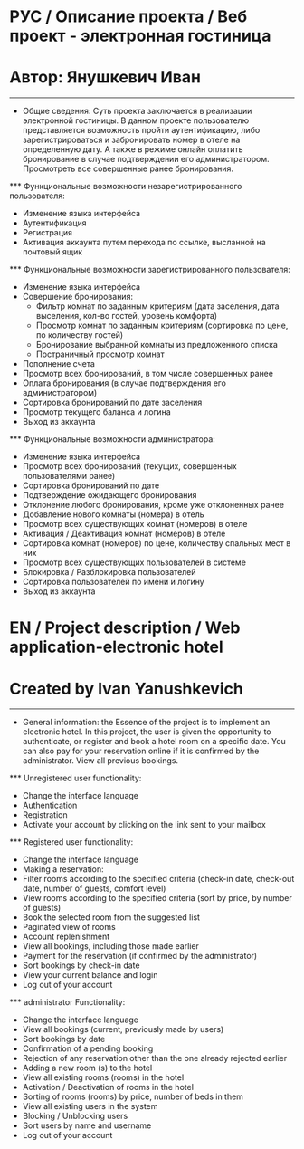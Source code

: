 # РУС / Описание проекта / Веб проект - электронная гостиница
# Автор: Янушкевич Иван
-------------------------------------------------------

* Общие сведения:
Суть проекта заключается в реализации электронной гостиницы. 
В данном проекте пользователю представляется возможность пройти аутентификацию, либо зарегистрироваться и 
забронировать номер в отеле на определенную дату. А также в режиме онлайн оплатить бронирование в случае 
подтверждении его администратором. Просмотреть все совершенные ранее бронирования.

*** Функциональные возможности незарегистрированного пользователя:
- Изменение языка интерфейса
- Аутентификация
- Регистрация
- Активация аккаунта путем перехода по ссылке, высланной на почтовый ящик

*** Функциональные возможности зарегистрированного пользователя:
- Изменение языка интерфейса
- Совершение бронирования:
     - Фильтр комнат по заданным критериям (дата заселения, дата выселения, кол-во гостей, уровень комфорта)
     - Просмотр комнат по заданным критериям (сортировка по цене, по количеству гостей)
     - Бронирование выбранной комнаты из предложенного списка
     - Постраничный просмотр комнат
- Пополнение счета
- Просмотр всех бронирований, в том числе совершенных ранее
- Оплата бронирования (в случае подтверждения его администратором)
- Сортировка бронирований по дате заселения
- Просмотр текущего баланса и логина
- Выход из аккаунта

*** Функциональные возможности администратора:
- Изменение языка интерфейса
- Просмотр всех бронирований (текущих, совершенных пользователями ранее)
- Сортировка бронирований по дате
- Подтверждение ожидающего бронирования
- Отклонение любого бронирования, кроме уже отклоненных ранее
- Добавление нового комнаты (номера) в отель
- Просмотр всех существующих комнат (номеров) в отеле
- Активация / Деактивация комнат (номеров) в отеле
- Сортировка комнат (номеров) по цене, количеству спальных мест в них
- Просмотр всех существующих пользователей в системе
- Блокировка / Разблокировка пользователей
- Сортировка пользователей по имени и логину
- Выход из аккаунта

# EN / Project description / Web application-electronic hotel
# Created by Ivan Yanushkevich
--------------------------------------------------------
* General information:
the Essence of the project is to implement an electronic hotel.
In this project, the user is given the opportunity to authenticate, or register and
book a hotel room on a specific date. You can also pay for your reservation online if
it is confirmed by the administrator. View all previous bookings.

*** Unregistered user functionality:
- Change the interface language
- Authentication
- Registration
- Activate your account by clicking on the link sent to your mailbox

*** Registered user functionality:
- Change the interface language
- Making a reservation:
- Filter rooms according to the specified criteria (check-in date, check-out date, number of guests, comfort level)
- View rooms according to the specified criteria (sort by price, by number of guests)
- Book the selected room from the suggested list
- Paginated view of rooms
- Account replenishment
- View all bookings, including those made earlier
- Payment for the reservation (if confirmed by the administrator)
- Sort bookings by check-in date
- View your current balance and login
- Log out of your account

*** administrator Functionality:
- Change the interface language
- View all bookings (current, previously made by users)
- Sort bookings by date
- Confirmation of a pending booking
- Rejection of any reservation other than the one already rejected earlier
- Adding a new room (s) to the hotel
- View all existing rooms (rooms) in the hotel
- Activation / Deactivation of rooms in the hotel
- Sorting of rooms (rooms) by price, number of beds in them
- View all existing users in the system
- Blocking / Unblocking users
- Sort users by name and username
- Log out of your account
